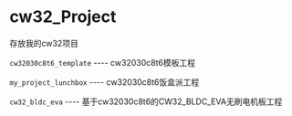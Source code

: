# cw32_Project

存放我的cw32项目

`cw32030c8t6_template` ---- cw32030c8t6模板工程

`my_project_lunchbox` ---- cw32030c8t6饭盒派工程

`cw32_bldc_eva` ---- 基于cw32030c8t6的CW32_BLDC_EVA无刷电机板工程

